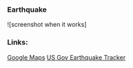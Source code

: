 ### Earthquake 



![screenshot when it works]

### Links:

[Google Maps](https://www.google.com/maps/place/770+Eastern+Pkwy,+Brooklyn,+NY+11213/@40.6690733,-73.9453796,17z/data=!3m1!4b1!4m6!3m5!1s0x89c25b78c76258cd:0xb9a79f9ecded5617!8m2!3d40.6690693!4d-73.9428047!16s%2Fg%2F11c5pt8fy4?entry=ttu)
[US Gov Earthquake Tracker](https://www.usgs.gov/programs/earthquake-hazards/earthquakes)


